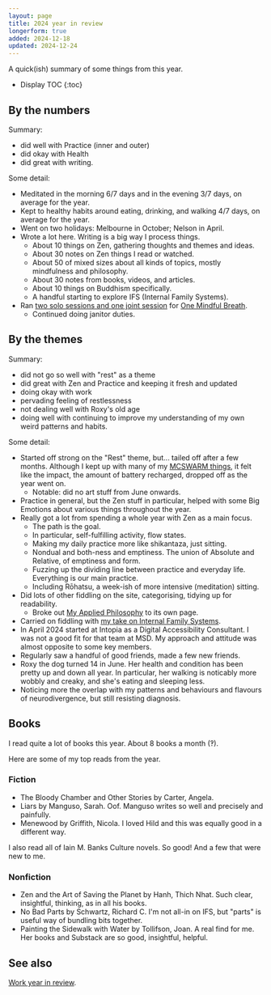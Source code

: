 ```yaml
---
layout: page
title: 2024 year in review
longerform: true
added: 2024-12-18
updated: 2024-12-24
---
```


A quick(ish) summary of some things from this year.

* Display TOC
{:toc}

## By the numbers

Summary:

- did well with Practice (inner and outer)
- did okay with Health
- did great with writing.

Some detail:

- Meditated in the morning 6/7 days and in the evening 3/7 days, on average for the year.
- Kept to healthy habits around eating, drinking, and walking 4/7 days, on average for the year.
- Went on two holidays: Melbourne in October; Nelson in April.
- Wrote a lot here. Writing is a big way I process things.
    - About 10 things on Zen, gathering thoughts and themes and ideas.
    - About 30 notes on Zen things I read or watched.
    - About 50 of mixed sizes about all kinds of topics, mostly mindfulness and philosophy.
    - About 30 notes from books, videos, and articles.
    - About 10 things on Buddhism specifically.
    - A handful starting to explore IFS (Internal Family Systems).
- Ran [two solo sessions and one joint session](/thinking/2024/#omb) for [One Mindful Breath](https://www.onemindfulbreath.org.nz/).
    - Continued doing janitor duties.

## By the themes

Summary:

- did not go so well with "rest" as a theme
- did great with Zen and Practice and keeping it fresh and updated
- doing okay with work
- pervading feeling of restlessness
- not dealing well with Roxy's old age
- doing well with continuing to improve my understanding of my own weird patterns and habits.

Some detail:

- Started off strong on the "Rest" theme, but... tailed off after a few months. Although I kept up with many of my [MCSWARM things](/themes/2024/#mcswarm), it felt like the impact, the amount of battery recharged, dropped off as the year went on.
    - Notable: did no art stuff from June onwards.
- Practice in general, but the Zen stuff in particular, helped with some Big Emotions about various things throughout the year.
- Really got a lot from spending a whole year with Zen as a main focus.
    - The path is the goal.
    - In particular, self-fulfilling activity, flow states.
    - Making my daily practice more like shikantaza, just sitting.
    - Nondual and both-ness and emptiness. The union of Absolute and Relative, of emptiness and form.
    - Fuzzing up the dividing line between practice and everyday life. Everything is our main practice.
    - Including Rōhatsu, a week-ish of more intensive (meditation) sitting.
- Did lots of other fiddling on the site, categorising, tidying up for readability.
    - Broke out [My Applied Philosophy](/thinking/map/) to its own page.
- Carried on fiddling with [my take on Internal Family Systems](/thinking/2024/#ifs).
- In April 2024 started at Intopia as a Digital Accessibility Consultant. I was not a good fit for that team at MSD. My approach and attitude was almost opposite to some key members.
- Regularly saw a handful of good friends, made a few new friends.
- Roxy the dog turned 14 in June. Her health and condition has been pretty up and down all year. In particular, her walking is noticably more wobbly and creaky, and she's eating and sleeping less.
- Noticing more the overlap with my patterns and behaviours and flavours of neurodivergence, but still resisting diagnosis. 

## Books

I read quite a lot of books this year. About 8 books a month (‽).

Here are some of my top reads from the year.

### Fiction

- The Bloody Chamber and Other Stories by Carter, Angela.
- Liars by Manguso, Sarah. Oof. Manguso writes so well and precisely and painfully.
- Menewood by Griffith, Nicola. I loved Hild and this was equally good in a different way.

I also read all of Iain M. Banks Culture novels. So good! And a few that were new to me.

### Nonfiction

- Zen and the Art of Saving the Planet by Hanh, Thich Nhat. Such clear, insightful, thinking, as in all his books.
- No Bad Parts by Schwartz, Richard C. I'm not all-in on IFS, but "parts" is useful way of bundling bits together.
- Painting the Sidewalk with Water by Tollifson, Joan. A real find for me. Her books and Substack are so good, insightful, helpful.

## See also 

[Work year in review](https://naga.co.za/2024/12/21/year-in-review/).